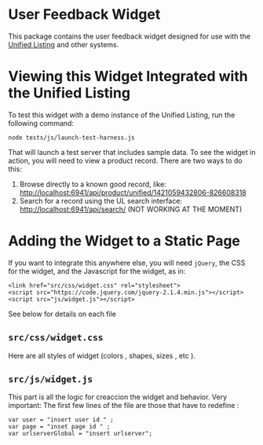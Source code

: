 # User Feedback Widget

This package contains the user feedback widget designed for use with the [Unified Listing](ul.gpii.net) and other
systems.

# Viewing this Widget Integrated with the Unified Listing

To test this widget with a demo instance of the Unified Listing, run the following command:

```
node tests/js/launch-test-harness.js
```

That will launch a test server that includes sample data.  To see the widget in action, you will need to view a product
record.  There are two ways to do this:

1. Browse directly to a known good record, like: [http://localhost:6941/api/product/unified/1421059432806-826608318](http://localhost:6941/api/product/unified/1421059432806-826608318)
2. Search for a record using the UL search interface: [http://localhost:6941/api/search/](http://localhost:6941/api/search/) (NOT WORKING AT THE MOMENT)


# Adding the Widget to a Static Page

If you want to integrate this anywhere else, you will need `jQuery`, the CSS for the widget, and the Javascript for the
widget, as in:

```
<link href="src/css/widget.css" rel="stylesheet">
<script src="https://code.jquery.com/jquery-2.1.4.min.js"></script>
<script src="js/widget.js"></script>
```
See below for details on each file

## `src/css/widget.css`

Here are all styles of widget (colors , shapes, sizes , etc ).


## `src/js/widget.js`

This part is all the logic for creaccion the widget and behavior.
Very important: The first few lines of the file are those that have to redefine :

```
var user = "insert user id " ;
var page = "inset page id " ;
var urlserverGlobal = "insert urlserver";
```